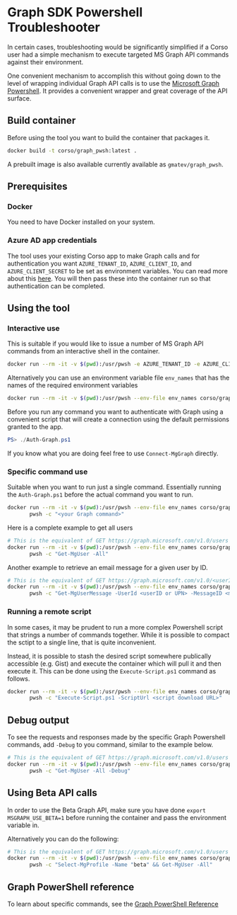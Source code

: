 # Graph SDK Powershell Troubleshooter

In certain cases, troubleshooting would be significantly simplified if a Corso
user had a simple mechanism to execute targeted MS Graph API commands against
their environment.

One convenient mechanism to accomplish this without going down to the level of
wrapping individual Graph API calls is to use the
[Microsoft Graph Powershell](https://learn.microsoft.com/en-us/powershell/microsoftgraph/overview?view=graph-powershell-1.0).
It provides a convenient wrapper and great coverage of the API surface.

## Build container

Before using the tool you want to build the container that packages it.

```sh
docker build -t corso/graph_pwsh:latest .
```

A prebuilt image is also available currently available as `gmatev/graph_pwsh`.

## Prerequisites

### Docker

You need to have Docker installed on your system.

### Azure AD app credentials

The tool uses your existing Corso app to make Graph calls and for authentication
you want `AZURE_TENANT_ID`, `AZURE_CLIENT_ID`, and `AZURE_CLIENT_SECRET` to be
set as environment variables. You can read more about this [here](https://corso.ll.vg/docs/setup/m365-access/).
You will then pass these into the container run so that authentication can be completed.

## Using the tool

### Interactive use

This is suitable if you would like to issue a number of MS Graph API commands from an
interactive shell in the container.

```sh
docker run --rm -it -v $(pwd):/usr/pwsh -e AZURE_TENANT_ID -e AZURE_CLIENT_ID -e AZURE_CLIENT_SECRET corso/graph_pwsh pwsh
```

Alternatively you can use an environment variable file `env_names` that has the names of the required environment variables

```sh
docker run --rm -it -v $(pwd):/usr/pwsh --env-file env_names corso/graph_pwsh pwsh
```

Before you run any command you want to authenticate with Graph using a convenient script
that will create a connection using the default permissions granted to the app.

```powershell
PS> ./Auth-Graph.ps1
```

If you know what you are doing feel free to use `Connect-MgGraph` directly.

### Specific command use

Suitable when you want to run just a single command. Essentially running the `Auth-Graph.ps1`
before the actual command you want to run.

```sh
docker run --rm -it -v $(pwd):/usr/pwsh --env-file env_names corso/graph_pwsh \
       pwsh -c "<your Graph command>"
```

Here is a complete example to get all users

```sh
# This is the equivalent of GET https://graph.microsoft.com/v1.0/users
docker run --rm -it -v $(pwd):/usr/pwsh --env-file env_names corso/graph_pwsh \
       pwsh -c "Get-MgUser -All"
```

Another example to retrieve an email message for a given user by ID.

```sh
# This is the equivalent of GET https://graph.microsoft.com/v1.0/<userID>/messages/<messageId>
docker run --rm -it -v $(pwd):/usr/pwsh --env-file env_names corso/graph_pwsh \
       pwsh -c "Get-MgUserMessage -UserId <userID or UPN> -MessageID <messageID>"
```

### Running a remote script

In some cases, it may be prudent to run a more complex Powershell script that strings
a number of commands together. While it is possible to compact the sctipt to a single line,
that is quite inconvenient.

Instead, it is possible to stash the desired script somewhere publically accessible (e.g. Gist)
and execute the container which will pull it and then execute it. This can be done using the
`Execute-Script.ps1` command as follows.

```sh
docker run --rm -it -v $(pwd):/usr/pwsh --env-file env_names corso/graph_pwsh \
       pwsh -c "Execute-Script.ps1 -ScriptUrl <script download URL>"
```

## Debug output

To see the requests and responses made by the specific Graph Powershell commands, add `-Debug` to you command, 
similar to the example below. 

```sh
# This is the equivalent of GET https://graph.microsoft.com/v1.0/users
docker run --rm -it -v $(pwd):/usr/pwsh --env-file env_names corso/graph_pwsh \
       pwsh -c "Get-MgUser -All -Debug"
```

## Using Beta API calls

In order to use the Beta Graph API, make sure you have done `export MSGRAPH_USE_BETA=1`
before running the container and pass the environment variable in.

Alternatively you can do the following:

```sh
# This is the equivalent of GET https://graph.microsoft.com/v1.0/users
docker run --rm -it -v $(pwd):/usr/pwsh --env-file env_names corso/graph_pwsh \
       pwsh -c "Select-MgProfile -Name "beta" && Get-MgUser -All"
```

## Graph PowerShell reference

To learn about specific commands, see the
[Graph PowerShell Reference](https://learn.microsoft.com/en-us/powershell/microsoftgraph/get-started?view=graph-powershell-1.0)
